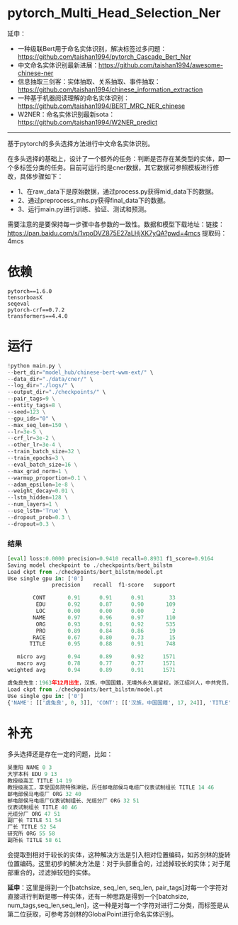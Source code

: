 # pytorch_Multi_Head_Selection_Ner
延申：
- 一种级联Bert用于命名实体识别，解决标签过多问题：https://github.com/taishan1994/pytorch_Cascade_Bert_Ner
- 中文命名实体识别最新进展：https://github.com/taishan1994/awesome-chinese-ner
- 信息抽取三剑客：实体抽取、关系抽取、事件抽取：https://github.com/taishan1994/chinese_information_extraction
- 一种基于机器阅读理解的命名实体识别：https://github.com/taishan1994/BERT_MRC_NER_chinese
- W2NER：命名实体识别最新sota：https://github.com/taishan1994/W2NER_predict
****
基于pytorch的多头选择方法进行中文命名实体识别。

在多头选择的基础上，设计了一个额外的任务：判断是否存在某类型的实体，即一个多标签分类的任务。目前可运行的是cner数据，其它数据可参照模板进行修改，具体步骤如下：

- 1、在raw_data下是原始数据，通过process.py获得mid_data下的数据。
- 2、通过preprocess_mhs.py获得final_data下的数据。
- 3、运行main.py进行训练、验证、测试和预测。

需要注意的是要保持每一步骤中各参数的一致性。数据和模型下载地址：链接：https://pan.baidu.com/s/1vpoDVZ875E27aLHjXK7yQA?pwd=4mcs  提取码：4mcs

# 依赖

```
pytorch==1.6.0
tensorboasX
seqeval
pytorch-crf==0.7.2
transformers==4.4.0
```

# 运行

```python
!python main.py \
--bert_dir="model_hub/chinese-bert-wwm-ext/" \
--data_dir="./data/cner/" \
--log_dir="./logs/" \
--output_dir="./checkpoints/" \
--pair_tags=9 \
--entity_tags=8 \
--seed=123 \
--gpu_ids="0" \
--max_seq_len=150 \
--lr=3e-5 \
--crf_lr=3e-2 \
--other_lr=3e-4 \
--train_batch_size=32 \
--train_epochs=3 \
--eval_batch_size=16 \
--max_grad_norm=1 \
--warmup_proportion=0.1 \
--adam_epsilon=1e-8 \
--weight_decay=0.01 \
--lstm_hidden=128 \
--num_layers=1 \
--use_lstm='True' \
--dropout_prob=0.3 \
--dropout=0.3 \

```

### 结果

```python
[eval] loss:0.0000 precision=0.9410 recall=0.8931 f1_score=0.9164
Saving model checkpoint to ./checkpoints/bert_bilstm
Load ckpt from ./checkpoints/bert_bilstm/model.pt
Use single gpu in: ['0']
              precision    recall  f1-score   support

        CONT       0.91      0.91      0.91        33
         EDU       0.92      0.87      0.90       109
         LOC       0.00      0.00      0.00         2
        NAME       0.97      0.96      0.97       110
         ORG       0.93      0.91      0.92       535
         PRO       0.89      0.84      0.86        19
        RACE       0.67      0.80      0.73        15
       TITLE       0.95      0.88      0.91       748

   micro avg       0.94      0.89      0.92      1571
   macro avg       0.78      0.77      0.77      1571
weighted avg       0.94      0.89      0.91      1571

虞兔良先生：1963年12月出生，汉族，中国国籍，无境外永久居留权，浙江绍兴人，中共党员，MBA，经济师。
Load ckpt from ./checkpoints/bert_bilstm/model.pt
Use single gpu in: ['0']
{'NAME': [['虞兔良', 0, 3]], 'CONT': [['汉族，中国国籍', 17, 24]], 'TITLE': [['中共党员', 40, 44], ['经济师', 49, 52]], 'EDU': [['MBA', 45, 48]]}
```

# 补充

多头选择还是存在一定的问题，比如：

```python
吴重阳 NAME 0 3
大学本科 EDU 9 13
教授级高工 TITLE 14 19
教授级高工，享受国务院特殊津贴，历任邮电部侯马电缆厂仪表试制组长 TITLE 14 46
邮电部侯马电缆厂 ORG 32 40
邮电部侯马电缆厂仪表试制组长、光缆分厂 ORG 32 51
仪表试制组长 TITLE 40 46
光缆分厂 ORG 47 51
副厂长 TITLE 51 54
厂长 TITLE 52 54
研究所 ORG 55 58
副所长 TITLE 58 61
```

会提取到相对于较长的实体，这种解决方法是引入相对位置编码，如苏剑林的旋转位置编码。这里初步的解决方法是：对于头部重合的，过滤掉较长的实体；对于尾部重合的，过滤掉较短的实体。

**延申**：这里是得到一个[batchsize, seq_len, seq_len, pair_tags]对每一个字符对直接进行判断是哪一种实体，还有一种思路是得到一个[batchsize, num_tags,seq_len,seq_len]，这一种是对每一个字符对进行二分类，而标签是从第二位获取，可参考苏剑林的GlobalPoint进行命名实体识别。
